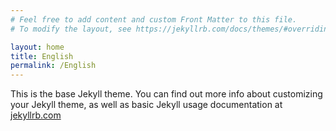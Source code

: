 ```yaml
---
# Feel free to add content and custom Front Matter to this file.
# To modify the layout, see https://jekyllrb.com/docs/themes/#overriding-theme-defaults

layout: home
title: English
permalink: /English
---
```


This is the base Jekyll theme. You can find out more info about customizing your Jekyll theme, as well as basic Jekyll usage documentation at [jekyllrb.com](https://jekyllrb.com/)